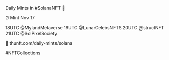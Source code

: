 Daily Mints in #SolanaNFT 🚀

⏰ Mint Nov 17

18UTC @MylandMetaverse
19UTC @LunarCelebsNFTS
20UTC @structNFT
21UTC @SolPixelSociety

🔗 thunft.com/daily-mints/solana

#NFTCollections